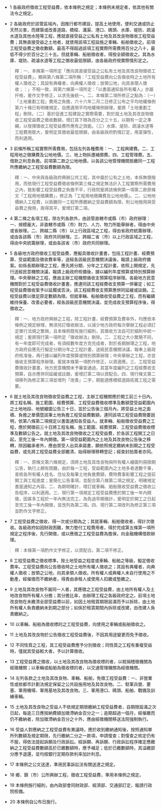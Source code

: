 * 1 各級政府徵收工程受益費，依本條例之規定；本條例未規定者，依其他有關法令之規定。

* 2 各級政府於該管區域內，因推行都市建設，提高土地使用，便利交通或防止天然災害，而建築或改善道路、橋樑、溝渠、港口、碼頭、水庫、堤防、疏濬水道及其他水陸等工程，應就直接受益之公私有土地及其改良物徵收工程受益費；其無直接受益之土地者，就使用該項工程設施之車輛、船舶徵收之。前項工程受益費之徵收數額，最高不得超過該項工程實際所需費用百分之八十，最低不得少於百分之三十五。但就車輛、船舶徵收者，得按全額徵收之。其為水庫、堤防、疏濬水道等工程之徵收最低限額，由各級政府視實際情形定之。

> 釋：一、本條第一項所定「應向其直接受益之公私有土地及其改良物徵收工程受益費」，顯與第八條第二項所稱：「工程受益費向公告徵收時之土地所有權人徵收之；其設有典權者，向典權人徵收；放領公地，向其承領人徵收；：」不相一致，與第六條第一項所定：「以書面通知各所有權人」亦屬扞格，爰作文字修正，以求先後統一。二、本條第二項所修正之點為：（一）「土地重劃工程」費用之負擔，六十六年二月二日修正公布之平均地權條例第六十條已有明確規定，自應適用平均地權條例辦理，爰將「土地重劃工程」刪除。（二）基於促進工程建設之實際需要，對於就土地及其改良物徵收工程受益費之徵收數額，增訂其下限為百分之三十五，以期有一定之準繩，以發揮徵收工程受益費所應有之效能。（三）水庫、堤防、疏濬水道等工程費用鉅大，爰明定其徵收最低限額，由各級政府酌情訂定，用富彈性，而利適用。

* 3 前條所稱工程實際所需費用，包括左列各種費用：一、工程興建費。二、工程用地之徵購費及公地地價。三、地上物拆遷補償費。四、工程管理費。五、借款之利息負擔。前項第二款之公地地價，以各該公地管理機關抵繳同一工程所應繳納之工程受益費數額為限。

> 釋：一、中央與各級政府興辦公共工程，其中屬於公有之土地，本係無償撥用，而依現行工程受益費徵收條例第三條之規定無法計入工程實際所需費用之內，致影響工程受益費之負擔不平，行政院爰將該條例第一項第二款原條文「工程用地徵購費」，修正為「工程用地徵購費及公地地價」。二、公地地價納入工程費，以抵繳同一工程所應繳納之受益費額為限，則公地撥用與受益費之撥用，兩得其平，爰增訂第二項。

* 4 第二條之各項工程，除左列各款外，由該管直轄市或縣（市）政府辦理：一、規模龐大，非直轄市或縣（市）財力、人力、物力所能舉辦者，得由中央或省辦理。二、跨越二縣（市）以上行政區域之工程，得由省政府統籌辦理，或由各該縣（市）政府共同辦理。三、跨越二省（市）以上行政區域之工程，得由中央統籌辦理，或由各該省（市）政府共同辦理。

* 5 各級地方政府徵收工程受益費，應擬具徵收計畫書，包括工程計畫、經費預算、受益範圍及徵收費率等，送經各該級民意機關決議後，報請上級政府備案。如係長期辦理之工程，應先將分期、分年之工程計畫，依照上開規定，先行送經民意機關決議，報請上級政府核備後，據以編列年度預算或特別預算辦理。中央舉辦之工程，應由主辦工程機關循收支預算程序辦理。各級地方民意機關對於工程受益費徵收計畫書，應連同該工程經費收支預算一併審定；如工程受益費徵收案予以延擱或否決，該工程經費收支預算應併同延緩或註銷。工程受益費以徵足原定數額為限。但就車輛、船舶徵收受益費之工程，而有繼續維持保養、改善必要者，經各該級民意機關決議，並完成收支預算程序後，得徵收之。

> 釋：一、地方政府興辦之工程，除工程計畫、經費預算及費率外，均應依本條例之規定辦理，無須另訂徵收辦法，以減少地方政府每次舉辦工程必須訂定單行法規之繁瑣，且本條例既有施行細則，其徵收方法自可於細則中統一規定；爰將現行第一項所定「徵收辦法」刪除。二、工程之大小繁簡不同，有一年度即可完成者，有須經數年度方克完成者，對於長期辦理之工程，地方政府自應先行擬定分期分年之工程計畫，送經民意機關決議，報奉上級政府核准後，再行據以編列年度預算或特別預算辦理；中央舉辦之工程，亦宜循收支預算程序辦理。爰就本條第一項酌作修正，以資適應。三、工程受益費徵收計畫書，地方民意機關未予審查通過，其當年度編列之工程經費收支預算，自亦應併同延緩或註銷，爰增訂第二項以資配合。四、現行條文第二項移列為修正第三項並增列「改善」二字，期能適應橋樑道路拓寬工程之需要。

* 6 就土地及其改良物徵收受益費之工程，主辦工程機關應於開工前三十日內，將工程名稱、施工範圍、經費預算、工程受益費徵收標準及數額暨受益範圍內之土地地段、地號繪圖公告三十日，並於公告後三個月內，將受益土地之面積、負擔之單價暨該筆土地負擔工程受益費數額，連同該項工程受益費簡要說明，依第八條第二項規定以書面通知各受益人。就車輛、船舶徵收受益費之工程，應於開徵前三十日將工程名稱、施工範圍、經費預算、工程受益費徵收標準及數額公告之。就土地及其改良物徵收之工程受益費，於各該工程開工之日起，至完工後一年內開徵。第一項受益範圍內之土地及其改良物公告後之移轉，除因繼承者外，應由買受人出具承諾書，願依照規定繳納未到期之工程受益費，或先將工程受益費全部繳清，始得辦理移轉登記；經查封拍賣者亦同。

> 釋：一、原條文第六條規定，須將土地及其改良物與所有權人繪圖列冊限期公告，執行上頗有困難，由於每一工程，受益範圍內之土地多者達數千筆，查核各所有權人姓名、住址及每筆土地負擔費額，費時費事影響工程之提前開工與工程進度；爰簡化公告事項，並配合第八條第二項之規定，明確規定書面通知之內容。二、為期明確計，增訂就車輛、舶船徵收受益費之徵收公告程序，以利適用。三、現行第一項規定工程受益費應於開工後一年內開徵，因甚多工程於一年內無法完工，為免過早開徵計，爰明定於開工之日起至完工後一年內開徵，並改列為第二項。四、現行第二項改列為修正第三項並酌作文字修正。

* 7 工程受益費之徵收，得一次或分期為之；其就車輛、船舶徵收者，得計次徵收。各級政府如因財政困難，無力墊付工程費用者，得於完成第五條第一項所規定之程序後，先行開徵，或以應徵之工程受益費為擔保，向金融機構借款辦理。

> 釋：本條第一項酌作文字修正，以資配合。第二項不修正。

* 8 工程受益費之徵收標準，按土地受益之程度或車輛、船舶之等級，擬定徵收費率。工程受益費向公告徵收時之土地所有權人徵收之；其設有典權者，向典權人徵收；放領之公地，向其承領人徵收。所有權人或典權人未自行使用之不動產，經催徵而不繳納者，得責由承租人或使用人扣繳或墊繳之。

* 9 土地及其改良物不屬同一人者，其應徵之工程受益費，由土地所有權人及土地改良物所有權人分擔；其分擔比率，由辦理工程之各級政府定之。前項土地改良物在未繳清全部受益費以前，如因土地租賃期限屆滿而予以拆除，由土地所有權人負責繳納未到期之部分；如係於租賃期間內拆除或改建，由改建人負責繳納之。

* 10 以車輛、船舶為徵收標的之工程受益費，向使用之車輛或船舶徵收之。

* 11 土地及其改良物於公告徵收工程受益費後，不因其用途變更而免予徵收。

* 12 不同性質之工程，其工程受益費應予分別徵收；同性質之工程有重複受益時，僅就其受益較大者，予以計算徵收。

* 13 工程受益費之徵收，以土地及其改良物為徵收標的者，以稅捐稽徵機關為經徵機關；以車輛或船舶為徵收標的者，以交通管理機關為經徵機關。

* 14 左列各款之土地及其改良物、車輛、船舶，免徵工程受益費：一、非營業性或依都市計劃法規定保留之公共設施用地及其改良物。二、駐軍兵營、要塞、軍用機場、軍用基地及其改良物。三、軍用港口、碼頭、船舶、戰備及訓練車輛。

* 15 土地及其改良物之受益人不依規定期限繳納工程受益費者，自期限屆滿之次日起，每逾三日應按納費額加徵滯納金百分之一；逾期超過一個月，經催繳而仍不繳納者，除加徵滯納金百分之十外，應由經徵機關移送法院強制執行。

* 16 受益人對應納之工程受益費有異議時，應於收到繳納通知後，按照通知單所列數額及規定期限，先行繳納二分之一款項，申請復查；對復查之核定仍有不服，得依法提起訴願及行政訴訟。經訴願、再訴願、行政訴訟程序確定應繳納之工程受益費數額高於已繳數額時，應予補足；低於已繳數額時，其溢繳部分應予退還，並均按銀行定期存款利率加計利息。

* 17 本條例之公文送達，準用民事訴訟法有關送達之規定。

* 18 鄉、鎮（市）公所興辦工程，徵收工程受益費，準用本條例之規定。

* 19 本條例施行細則，由內政部會同財政部、經濟部、交通部訂定，報請行政院核備。

* 20 本條例自公布日施行。


